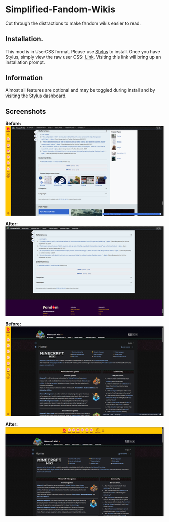 # Simplified-Fandom-Wikis

Cut through the distractions to make fandom wikis easier to read.

## Installation.

This mod is in UserCSS format. Please use [Stylus](https://add0n.com/stylus.html) to install. Once you have Stylus, simply view the raw user CSS: [Link](/Simplified%20Fandom%20Wikis.user.css). Visiting this link will bring up an installation prompt.

## Information

Almost all features are optional and may be toggled during install and by visiting the Stylus dashboard.

## Screenshots

**Before:**
![Article page - before changes](/screenshots/2b.png)

**After:**
![Article page - after changes](/screenshots/2a.png)

**Before:**
![Main page - before changes](/screenshots/1b.png)

**After:**
![Main page - after changes](/screenshots/1a.png)
